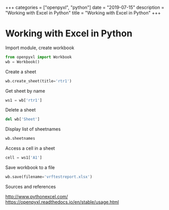 +++
categories = ["openpyxl", "python"]
date = "2019-07-15"
description = "Working with Excel in Python"
title = "Working with Excel in Python"
+++

# Working with Excel in Python

Import module, create workbook

```python
from openpyxl import Workbook
wb = Workbook()

```

Create a sheet

```python
wb.create_sheet(title='rtr1')
```

Get sheet by name

```python
ws1 = wb['rtr1']
```

Delete a sheet

```python
del wb['Sheet']
```

Display list of sheetnames

```python
wb.sheetnames
```

Access a cell in a sheet

```python
cell = ws1['A1']
```

Save workbook to a file

```python
wb.save(filename='vrftestreport.xlsx')
```

Sources and references

http://www.pythonexcel.com/
https://openpyxl.readthedocs.io/en/stable/usage.html